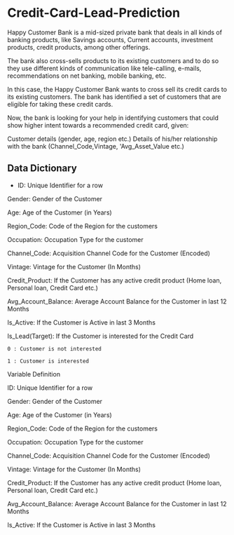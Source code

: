 # Credit-Card-Lead-Prediction

Happy Customer Bank is a mid-sized private bank that deals in all kinds of banking products, like Savings accounts, Current accounts, investment products, credit products, among other offerings.

The bank also cross-sells products to its existing customers and to do so they use different kinds of communication like tele-calling, e-mails, recommendations on net banking, mobile banking, etc.

In this case, the Happy Customer Bank wants to cross sell its credit cards to its existing customers. The bank has identified a set of customers that are eligible for taking these credit cards.

Now, the bank is looking for your help in identifying customers that could show higher intent towards a recommended credit card, given:

Customer details (gender, age, region etc.) Details of his/her relationship with the bank (Channel_Code,Vintage, 'Avg_Asset_Value etc.)

## Data Dictionary

- ID: Unique Identifier for a row

Gender: Gender of the Customer

Age: Age of the Customer (in Years)

Region_Code: Code of the Region for the customers

Occupation: Occupation Type for the customer

Channel_Code: Acquisition Channel Code for the Customer (Encoded)

Vintage: Vintage for the Customer (In Months)

Credit_Product: If the Customer has any active credit product (Home loan, Personal loan, Credit Card etc.)

Avg_Account_Balance: Average Account Balance for the Customer in last 12 Months

Is_Active: If the Customer is Active in last 3 Months

Is_Lead(Target): If the Customer is interested for the Credit Card

    0 : Customer is not interested

    1 : Customer is interested
Variable Definition

ID: Unique Identifier for a row

Gender: Gender of the Customer

Age: Age of the Customer (in Years)

Region_Code: Code of the Region for the customers

Occupation: Occupation Type for the customer

Channel_Code: Acquisition Channel Code for the Customer (Encoded)

Vintage: Vintage for the Customer (In Months)

Credit_Product: If the Customer has any active credit product (Home loan, Personal loan, Credit Card etc.)

Avg_Account_Balance: Average Account Balance for the Customer in last 12 Months

Is_Active: If the Customer is Active in last 3 Months

